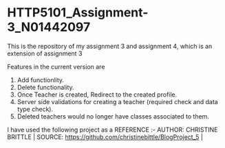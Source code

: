# HTTP5101_Assignment-3_N01442097
This is the repository of my assignment 3 and assignment 4, which is an extension of assignment 3

Features in the current version are
  1. Add functionlity.
  2. Delete functionality.
  3. Once Teacher is created, Redirect to the created profile.
  4. Server side validations for creating a teacher (required check and data type check).
  5. Deleted teachers would no longer have classes associated to them.


I have used the following project as a REFERENCE :- AUTHOR: CHRISTINE BRITTLE | SOURCE: https://github.com/christinebittle/BlogProject_5 |


